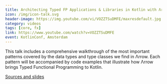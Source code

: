 ```yaml
---
title: Architecting Typed FP Applications & Libraries in Kotlin with Λrrow
icon: /img/icon-talk.svg
header-image: https://img.youtube.com/vi/VOZZTSuDMFE/maxresdefault.jpg
category: videos
tags: [core, fx]
link: https://www.youtube.com/watch?v=VOZZTSuDMFE
event: KotlinConf, Amsterdam
---
```


This talk includes a comprehensive walkthrough of the most important patterns covered by the data types and type classes we find in Λrrow. Each pattern will be accompanied by code examples that illustrate how Λrrow brings Typed Functional Programming to Kotlin.

[Sources and slides](https://github.com/47deg/arrow-architecture)
